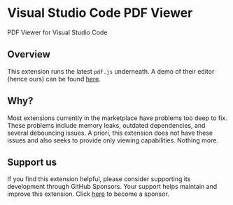 # Visual Studio Code PDF Viewer

PDF Viewer for Visual Studio Code

## Overview

This extension runs the latest `pdf.js` underneath. A demo of their editor (hence ours) can be found [here](https://mozilla.github.io/pdf.js/web/viewer.html).

## Why?

Most extensions currently in the marketplace have problems too deep to fix. These problems include memory leaks, outdated dependencies, and several debouncing issues. A priori, this extension does not have these issues and also seeks to provide only viewing capabilities. Nothing more.

## Support us

If you find this extension helpful, please consider supporting its development through GitHub Sponsors. Your support helps maintain and improve this extension. Click [here](https://github.com/sponsors/jrandolf) to become a sponsor.
